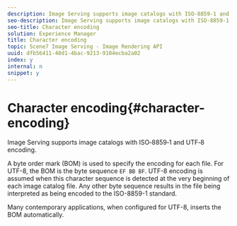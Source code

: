 ```yaml
---
description: Image Serving supports image catalogs with ISO‑8859‑1 and UTF‑8 encoding.
seo-description: Image Serving supports image catalogs with ISO‑8859‑1 and UTF‑8 encoding.
seo-title: Character encoding
solution: Experience Manager
title: Character encoding
topic: Scene7 Image Serving - Image Rendering API
uuid: dfb56411-40d1-4bac-9213-9104ecba2a02
index: y
internal: n
snippet: y
---
```


# Character encoding{#character-encoding}

Image Serving supports image catalogs with ISO‑8859‑1 and UTF‑8 encoding.

A byte order mark (BOM) is used to specify the encoding for each file. For UTF-8, the BOM is the byte sequence `EF BB BF`. UTF-8 encoding is assumed when this character sequence is detected at the very beginning of each image catalog file. Any other byte sequence results in the file being interpreted as being encoded to the ISO-8859-1 standard.

Many contemporary applications, when configured for UTF-8, inserts the BOM automatically. 
